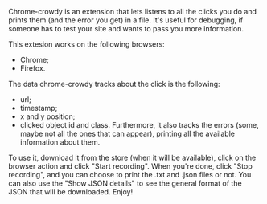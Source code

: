 Chrome-crowdy is an extension that lets listens to all the clicks you do and prints them (and the error you get) in a file.
It's useful for debugging, if someone has to test your site and wants to pass you more information.

This extesion works on the following browsers:
- Chrome;
- Firefox.

The data chrome-crowdy tracks about the click is the following:
- url;
- timestamp;
- x and y position;
- clicked object id and class.
Furthermore, it also tracks the errors (some, maybe not all the ones that can appear), printing all the available information about them.

To use it, download it from the store (when it will be available), click on the browser action and click "Start recording". When you're done, click "Stop recording", and you can choose to print the .txt and .json files or not.
You can also use the "Show JSON details" to see the general format of the JSON that will be downloaded.
Enjoy!